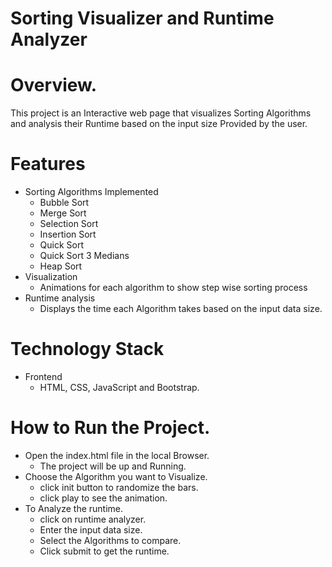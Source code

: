 # Sorting Visualizer and Runtime Analyzer 
# Overview.
This project is an Interactive web page that visualizes Sorting Algorithms and analysis their Runtime based on the input size Provided by the user.

# Features 
- Sorting Algorithms Implemented 
    - Bubble Sort 
    - Merge Sort 
    - Selection Sort
    - Insertion Sort 
    - Quick Sort 
    - Quick Sort 3 Medians 
    - Heap Sort
- Visualization 
    - Animations for each algorithm to show step wise sorting process
- Runtime analysis 
    - Displays the time each Algorithm takes based on the input data size. 

# Technology Stack 
- Frontend 
    - HTML, CSS, JavaScript and Bootstrap.

# How to Run the Project.
- Open the index.html file in the local Browser. 
    - The project will be up and Running.
- Choose the Algorithm you want to Visualize.
    - click init button to randomize the bars.
    - click play to see the animation.
- To Analyze the runtime.
    - click on runtime analyzer.
    - Enter the input data size.
    - Select the Algorithms to compare.
    - Click submit to get the runtime.

 



